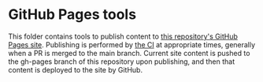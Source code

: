 # GitHub Pages tools

This folder contains tools to publish content to [this repository's GitHub Pages site](https://interuss.github.io/monitoring/).  Publishing is performed by [the CI](../.github/workflows/ci_cm.yml) at appropriate times, generally when a PR is merged to the main branch.  Current site content is pushed to the gh-pages branch of this repository upon publishing, and then that content is deployed to the site by GitHub.

